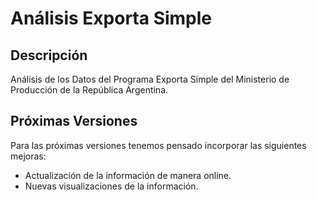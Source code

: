 # Análisis Exporta Simple
## Descripción
Análisis de los Datos del Programa Exporta Simple del Ministerio de Producción de la República Argentina.

## Próximas Versiones
Para las próximas versiones tenemos pensado incorporar las siguientes mejoras:
- Actualización de la información de manera online.
- Nuevas visualizaciones de la información.
